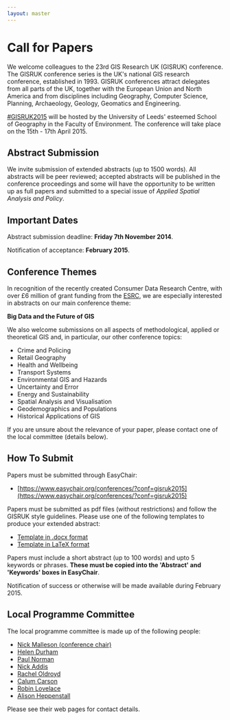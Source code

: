 ```yaml
---
layout: master
---
```


Call for Papers
===============

We welcome colleagues to the 23rd GIS Research UK (GISRUK) conference. The GISRUK conference series
is the UK's national GIS research conference, established in 1993. GISRUK conferences attract
delegates from all parts of the UK, together with the European Union and North America and from
disciplines including Geography, Computer Science, Planning, Archaeology, Geology, Geomatics and
Engineering.

[#GISRUK2015](https://twitter.com/search?f=realtime&q=%23GISRUK2015&src=typd) will be
hosted by the University of Leeds' esteemed School of Geography in the Faculty of Environment. The
conference will take place on the 15th - 17th April 2015.

Abstract Submission
-------------------

We invite submission of extended abstracts (up to 1500 words). All abstracts will be peer reviewed;
accepted abstracts will be published in the conference proceedings and some will have the
opportunity to be written up as full papers and submitted to a special issue of *Applied Spatial
Analysis and Policy*.

Important Dates
---------------

Abstract submission deadline: **Friday 7th November 2014**.

Notification of acceptance: **February 2015**.

Conference Themes
-----------------

In recognition of the recently created Consumer Data Research Centre, with over £6 million of grant funding from the [ESRC](http://www.esrc.ac.uk/), we are especially
interested in abstracts on our main conference theme:

**Big Data and the Future of GIS** 

We also welcome submissions on all aspects of methodological, applied or theoretical GIS and, in
particular, our other conference topics:

- Crime and Policing
- Retail Geography
- Health and Wellbeing
- Transport Systems
- Environmental GIS and Hazards
- Uncertainty and Error
- Energy and Sustainability
- Spatial Analysis and Visualisation
- Geodemographics and Populations
- Historical Applications of GIS

If you are unsure about the relevance of your paper, please contact one of the local committee
(details below).

How To Submit
-------------

Papers must be submitted through EasyChair:

- [https://www.easychair.org/conferences/?conf=gisruk2015](https://www.easychair.org/conferences/?conf=gisruk2015)

Papers must be submitted as pdf files (without restrictions) and follow the GISRUK style
guidelines. Please use one of the following templates to produce your extended abstract:

- [Template in .docx format](./paper_templates/GISRUKPaperTemplate2015.docx)
- [Template in LaTeX format](./paper_templates/GISRUKPaperTemplate2015-Latex.zip)

Papers must include a short abstract (up to 100 words) and upto 5 keywords or phrases. **These must
be copied into the 'Abstract' and 'Keywords' boxes in EasyChair**.

Notification of success or otherwise will be made available during February 2015.

Local Programme Committee
-------------------------

The local programme committee is made up of the following people:

- [Nick Malleson (conference chair)](http://www.geog.leeds.ac.uk/people/n.malleson)
- [Helen Durham](http://www.geog.leeds.ac.uk/people/h.durham)
- [Paul Norman](http://www.geog.leeds.ac.uk/people/p.norman)
- [Nick Addis](http://www.geog.leeds.ac.uk/people/n.addis)
- [Rachel Oldroyd](http://www.geog.leeds.ac.uk/people/r.oldroyd)
- [Calum Carson](http://www.geog.leeds.ac.uk/people/support-staff/research-support/#c.carson)
- [Robin Lovelace](http://www.geog.leeds.ac.uk/people/r.lovelace)
- [Alison Heppenstall](http://www.geog.leeds.ac.uk/people/a.heppenstall)

Please see their web pages for contact details.

